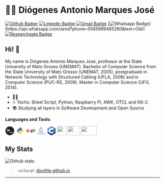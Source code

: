 # :man_technologist: Diógenes Antonio Marques José

[![Github Badge](https://img.shields.io/badge/-Github-000?style=flat-square&logo=Github&logoColor=white&link=https://github.com/dioxfile)](https://github.com/dioxfile)
[![Linkedin Badge](https://img.shields.io/badge/-LinkedIn-blue?style=flat-square&logo=Linkedin&logoColor=white&link=https://www.linkedin.com/in/di%C3%B3genes-antonio-m-jos%C3%A9-40ba6223/)](https://www.linkedin.com/in/di%C3%B3genes-antonio-m-jos%C3%A9-40ba6223/)
[![Gmail Badge](https://img.shields.io/badge/-Gmail-c14438?style=flat-square&logo=Gmail&logoColor=white&link=mailto:dioxfile@gmail.com)](mailto:dioxfile@gmail.com )
[![Whatsapp Badge](https://img.shields.io/badge/-Whatsapp-4CA143?style=flat-square&labelColor=4CA143&logo=whatsapp&logoColor=white&link=https://api.whatsapp.com/send?phone=+5565999465280&text=Olá!)](https://api.whatsapp.com/send?phone=5565999465280&text=Olá!)
[![Researchgate Badge](https://img.shields.io/badge/-Researchgate-blue?style=flat-square&logo=Researchgate&logoColor=white&link=https://www.researchgate.net/profile/Diogenes_Jose)](https://www.researchgate.net/profile/Diogenes_Jose)


## Hi! 👋

My name is Diógenes Antonio Marques José, professor at the State University of Mato Grosso (UNEMAT). Bachelor of Computer Science from the State University of Mato Grosso (UNEMAT, 2005), postgraduate in Network Technology with Structured Cabling (UFLA, 2006) and in Computer Science (PUC-RS, 2009). Master in Computer Science (UFG, 2014).

- :office_worker: 
- :fire: Techs: Sheel Script, Python, Raspbarry Pi, AWK, OTCL and NS-2.
- :books: Studying all layers in Software Development and Open Source

**Languages and Tools:**

<code><img height="30" width="30"  src="https://raw.githubusercontent.com/github/explore/80688e429a7d4ef2fca1e82350fe8e3517d3494d/topics/terminal/terminal.png"></code>
<code><img height="30" width="30"  src="https://raw.githubusercontent.com/github/explore/80688e429a7d4ef2fca1e82350fe8e3517d3494d/topics/python/python.png"></code>
<code><img height="30" width="30"  src="https://raw.githubusercontent.com/github/explore/80688e429a7d4ef2fca1e82350fe8e3517d3494d/topics/git/git.png"></code>
<code><img height="30" width="30"  src="https://raw.githubusercontent.com/github/explore/80688e429a7d4ef2fca1e82350fe8e3517d3494d/topics/c/c.png"></code>
<code><img height="30" width="30"  src="https://raw.githubusercontent.com/github/explore/80688e429a7d4ef2fca1e82350fe8e3517d3494d/topics/cpp/cpp.png"></code>
<code><img height="30" width="30" src="https://github.com/dioxfile/edit/main/awk.png"></code>
<code><img height="30" width="40"  src="https://github.com/dioxfile/edit/main/otcl.png"></code>
<code><img height="30" width="50"  src="https://github.com/dioxfile/edit/main/ns2.png"></code>

## My Stats

![Github stats](https://github-readme-stats.vercel.app/api?username=dioxfile&show_icons=true&hide_border=false)

> :octocat: [dioxfile.github.io](https://dioxfile.github.io)

---
